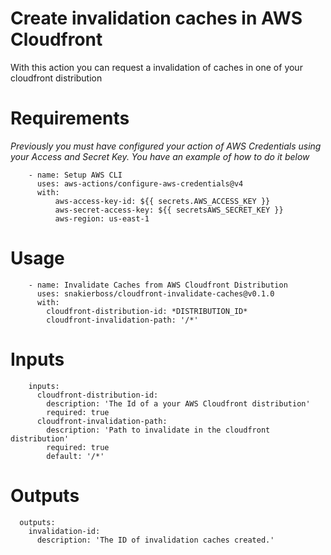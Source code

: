 # Create invalidation caches in AWS Cloudfront

With this action you can request a invalidation of caches in one of your cloudfront distribution

# Requirements

*Previously you must have configured your action of AWS Credentials using your Access and Secret Key. You have an example of how to do it below*

```
    - name: Setup AWS CLI
      uses: aws-actions/configure-aws-credentials@v4
      with:
          aws-access-key-id: ${{ secrets.AWS_ACCESS_KEY }}
          aws-secret-access-key: ${{ secretsAWS_SECRET_KEY }}
          aws-region: us-east-1
```

# Usage

```
    - name: Invalidate Caches from AWS Cloudfront Distribution
      uses: snakierboss/cloudfront-invalidate-caches@v0.1.0
      with:
        cloudfront-distribution-id: *DISTRIBUTION_ID*
        cloudfront-invalidation-path: '/*'
```

# Inputs

```
    inputs:
      cloudfront-distribution-id:
        description: 'The Id of a your AWS Cloudfront distribution'
        required: true
      cloudfront-invalidation-path:
        description: 'Path to invalidate in the cloudfront distribution'
        required: true
        default: '/*'
```

# Outputs

```
  outputs:
    invalidation-id:
      description: 'The ID of invalidation caches created.'
```

